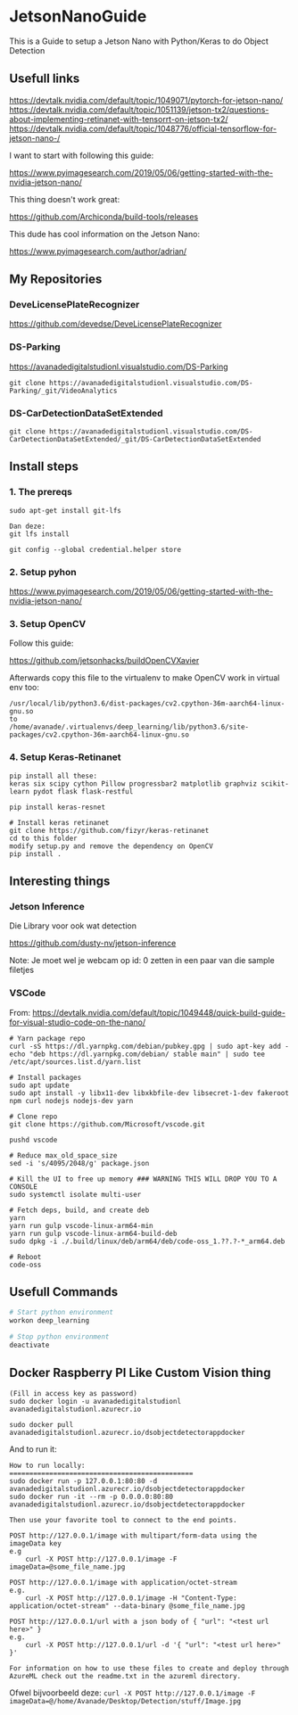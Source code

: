 # JetsonNanoGuide
This is a Guide to setup a Jetson Nano with Python/Keras to do Object Detection

## Usefull links

https://devtalk.nvidia.com/default/topic/1049071/pytorch-for-jetson-nano/
https://devtalk.nvidia.com/default/topic/1051139/jetson-tx2/questions-about-implementing-retinanet-with-tensorrt-on-jetson-tx2/
https://devtalk.nvidia.com/default/topic/1048776/official-tensorflow-for-jetson-nano-/

I want to start with following this guide:

https://www.pyimagesearch.com/2019/05/06/getting-started-with-the-nvidia-jetson-nano/

This thing doesn't work great:

https://github.com/Archiconda/build-tools/releases

This dude has cool information on the Jetson Nano:

https://www.pyimagesearch.com/author/adrian/

## My Repositories

### DeveLicensePlateRecognizer

https://github.com/devedse/DeveLicensePlateRecognizer

### DS-Parking

https://avanadedigitalstudionl.visualstudio.com/DS-Parking

`git clone https://avanadedigitalstudionl.visualstudio.com/DS-Parking/_git/VideoAnalytics`

### DS-CarDetectionDataSetExtended

`git clone https://avanadedigitalstudionl.visualstudio.com/DS-CarDetectionDataSetExtended/_git/DS-CarDetectionDataSetExtended`

## Install steps

### 1. The prereqs

```
sudo apt-get install git-lfs

Dan deze:
git lfs install

git config --global credential.helper store
```

### 2. Setup pyhon

https://www.pyimagesearch.com/2019/05/06/getting-started-with-the-nvidia-jetson-nano/

### 3. Setup OpenCV

Follow this guide:

https://github.com/jetsonhacks/buildOpenCVXavier

Afterwards copy this file to the virtualenv to make OpenCV work in virtual env too:
```
/usr/local/lib/python3.6/dist-packages/cv2.cpython-36m-aarch64-linux-gnu.so
to
/home/avanade/.virtualenvs/deep_learning/lib/python3.6/site-packages/cv2.cpython-36m-aarch64-linux-gnu.so
```

### 4. Setup Keras-Retinanet

```
pip install all these:
keras six scipy cython Pillow progressbar2 matplotlib graphviz scikit-learn pydot flask flask-restful

pip install keras-resnet

# Install keras retinanet
git clone https://github.com/fizyr/keras-retinanet
cd to this folder
modify setup.py and remove the dependency on OpenCV
pip install .
```

## Interesting things

### Jetson Inference

Die Library voor ook wat detection

https://github.com/dusty-nv/jetson-inference

Note: Je moet wel je webcam op id: 0 zetten in een paar van die sample filetjes

### VSCode

From: https://devtalk.nvidia.com/default/topic/1049448/quick-build-guide-for-visual-studio-code-on-the-nano/


```Shell
# Yarn package repo
curl -sS https://dl.yarnpkg.com/debian/pubkey.gpg | sudo apt-key add -
echo "deb https://dl.yarnpkg.com/debian/ stable main" | sudo tee /etc/apt/sources.list.d/yarn.list

# Install packages
sudo apt update
sudo apt install -y libx11-dev libxkbfile-dev libsecret-1-dev fakeroot npm curl nodejs nodejs-dev yarn

# Clone repo
git clone https://github.com/Microsoft/vscode.git

pushd vscode

# Reduce max_old_space_size
sed -i 's/4095/2048/g' package.json

# Kill the UI to free up memory ### WARNING THIS WILL DROP YOU TO A CONSOLE
sudo systemctl isolate multi-user

# Fetch deps, build, and create deb
yarn
yarn run gulp vscode-linux-arm64-min
yarn run gulp vscode-linux-arm64-build-deb
sudo dpkg -i ./.build/linux/deb/arm64/deb/code-oss_1.??.?-*_arm64.deb

# Reboot
code-oss
```
## Usefull Commands

```Python
# Start python environment
workon deep_learning

# Stop python environment
deactivate
```

## Docker Raspberry PI Like Custom Vision thing

```
(Fill in access key as password)
sudo docker login -u avanadedigitalstudionl avanadedigitalstudionl.azurecr.io

sudo docker pull avanadedigitalstudionl.azurecr.io/dsobjectdetectorappdocker
```

And to run it:
```
How to run locally:
==============================================
sudo docker run -p 127.0.0.1:80:80 -d avanadedigitalstudionl.azurecr.io/dsobjectdetectorappdocker
sudo docker run -it --rm -p 0.0.0.0:80:80 avanadedigitalstudionl.azurecr.io/dsobjectdetectorappdocker

Then use your favorite tool to connect to the end points.

POST http://127.0.0.1/image with multipart/form-data using the imageData key
e.g
	curl -X POST http://127.0.0.1/image -F imageData=@some_file_name.jpg

POST http://127.0.0.1/image with application/octet-stream
e.g.
	curl -X POST http://127.0.0.1/image -H "Content-Type: application/octet-stream" --data-binary @some_file_name.jpg

POST http://127.0.0.1/url with a json body of { "url": "<test url here>" }
e.g.
    curl -X POST http://127.0.0.1/url -d '{ "url": "<test url here>" }'

For information on how to use these files to create and deploy through AzureML check out the readme.txt in the azureml directory.
```

Ofwel bijvoorbeeld deze:
`curl -X POST http://127.0.0.1/image -F imageData=@/home/Avanade/Desktop/Detection/stuff/Image.jpg`
